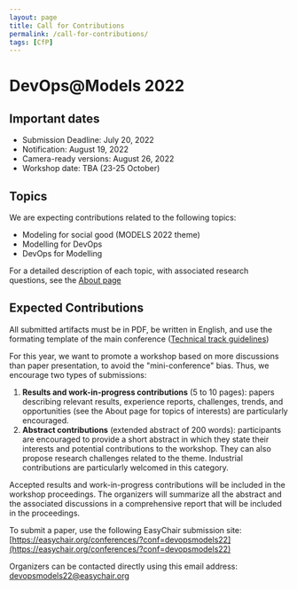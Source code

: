 ```yaml
---
layout: page
title: Call for Contributions
permalink: /call-for-contributions/
tags: [CfP]
---
```


# DevOps@Models 2022

## Important dates

  - Submission Deadline: July 20, 2022
  - Notification: August 19, 2022
  - Camera-ready versions: August 26, 2022
  - Workshop date: TBA (23-25 October)

## Topics

We are expecting contributions related to the following topics:

  - Modeling for social good (MODELS 2022 theme)
  - Modelling for DevOps
  - DevOps for Modelling

For a detailed description of each topic, with associated research questions, see the [About page](../about)

## Expected Contributions

All submitted artifacts must be in PDF, be written in English, and use 
the formating template of the main conference ([Technical track guidelines](https://conf.researchr.org/track/models-2022/models-2022-technical-track#About))

For this year, we want to promote a workshop based on more discussions 
than paper presentation, to avoid the "mini-conference" bias. Thus, we 
encourage two types of submissions:

1. **Results and work-in-progress contributions** (5 to 10 pages): papers  describing relevant results, experience reports, challenges, trends, 
and opportunities (see the About page for topics of interests) are particularly encouraged.
2. **Abstract contributions** (extended abstract of 200 words): participants are encouraged to provide a short abstract in which they state their interests and potential contributions to the workshop. They can also propose research challenges related to the theme. Industrial contributions are particularly welcomed in this category.

Accepted results and work-in-progress contributions will be included in the workshop proceedings. The organizers will summarize all the abstract and the associated discussions in a comprehensive report that will be included in the proceedings. 

To submit a paper, use the following EasyChair submission site: [https://easychair.org/conferences/?conf=devopsmodels22](https://easychair.org/conferences/?conf=devopsmodels22)

Organizers can be contacted directly using this email address: [devopsmodels22@easychair.org](devopsmodels22@easychair.org)

